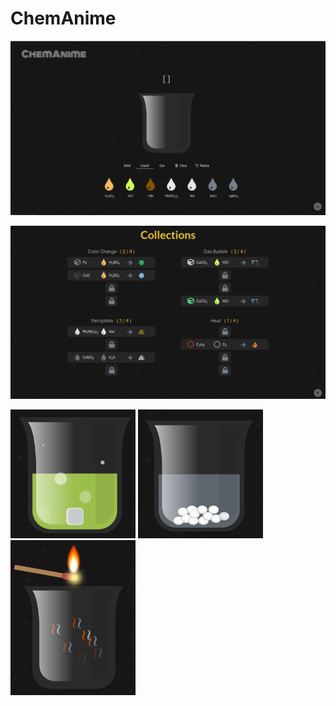 # ChemAnime

![1](img/1.png)

![2](img/2.png)

<img src="img/3.png" width="200"/> <img src="img/4.png" width="200"/> <img src="img/5.png" width="200"/>